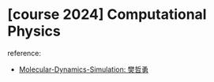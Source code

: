 # [course 2024] Computational Physics 

reference:

- [Molecular-Dynamics-Simulation: 樊哲勇](https://github.com/brucefan1983/Molecular-Dynamics-Simulation)
